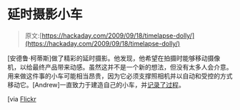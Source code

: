 # 延时摄影小车

> 原文:[https://hackaday.com/2009/09/18/timelapse-dolly/](https://hackaday.com/2009/09/18/timelapse-dolly/)

[安德鲁·柯蒂斯]做了精彩的延时摄影。他发现，他希望在拍摄时能够移动摄像机，以给最终产品带来动感。虽然这并不是一个新的想法，但没有太多人会介意。用来做这件事的小车可能相当昂贵，因为它必须支撑照相机并以自动和受控的方式移动它。[Andrew]一直致力于建造自己的小车，并[记录了过程](http://www.timescapes.org/phpBB3/viewtopic.php?f=31&t=1563&st=0&sk=t&sd=a)。

[via [Flickr](http://www.flickr.com/photos/andrewandsarah/3928925285/in/pool-69453349@N00)